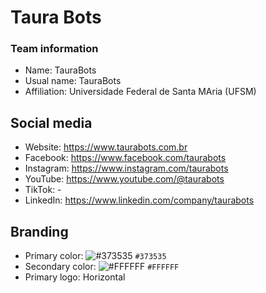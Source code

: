 # Taura Bots
### Team information
- Name: TauraBots
- Usual name: TauraBots
- Affiliation: Universidade Federal de Santa MAria (UFSM)

## Social media
- Website: https://www.taurabots.com.br
- Facebook: https://www.facebook.com/taurabots
- Instagram: https://www.instagram.com/taurabots
- YouTube: https://www.youtube.com/@taurabots
- TikTok: -
- LinkedIn: https://www.linkedin.com/company/taurabots

## Branding
- Primary color: ![#373535](https://placehold.co/15x15/373535/373535.png) `#373535`
- Secondary color: ![#FFFFFF](https://placehold.co/15x15/FFFFFF/FFFFFF.png) `#FFFFFF` 
- Primary logo: Horizontal
